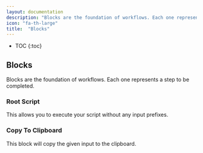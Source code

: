 ```yaml
---
layout: documentation
description: "Blocks are the foundation of workflows. Each one represents a step to be completed."
icon: "fa-th-large"
title:  "Blocks"
---
```


* TOC
{:toc}

## Blocks

Blocks are the foundation of workflows. Each one represents a step to be completed.

### Root Script

This allows you to execute your script without any input prefixes.

### Copy To Clipboard

This block will copy the given input to the clipboard.
